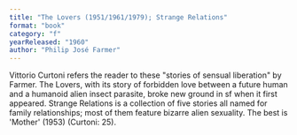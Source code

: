 ```yaml
---
title: "The Lovers (1951/1961/1979); Strange Relations"
format: "book"
category: "f"
yearReleased: "1960"
author: "Philip José Farmer"
---
```

Vittorio Curtoni refers the reader to these "stories of  sensual liberation" by Farmer. The Lovers, with its story of  forbidden love between a future human and a humanoid alien insect parasite,  broke new ground in sf when it first appeared. Strange Relations is a  collection of five stories all named for family relationships; most of them  feature bizarre alien sexuality. The best is 'Mother' (1953) (Curtoni: 25).
 